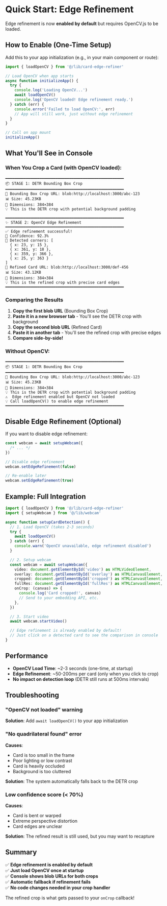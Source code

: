 # Quick Start: Edge Refinement

Edge refinement is now **enabled by default** but requires OpenCV.js to be loaded.

## How to Enable (One-Time Setup)

Add this to your app initialization (e.g., in your main component or route):

```typescript
import { loadOpenCV } from '@/lib/card-edge-refiner'

// Load OpenCV when app starts
async function initializeApp() {
  try {
    console.log('Loading OpenCV...')
    await loadOpenCV()
    console.log('OpenCV loaded! Edge refinement ready.')
  } catch (err) {
    console.error('Failed to load OpenCV:', err)
    // App will still work, just without edge refinement
  }
}

// Call on app mount
initializeApp()
```

## What You'll See in Console

### When You Crop a Card (with OpenCV loaded):

```
━━━━━━━━━━━━━━━━━━━━━━━━━━━━━━━━━━━━━━━━━━━━━━━━━━━━
📦 STAGE 1: DETR Bounding Box Crop
━━━━━━━━━━━━━━━━━━━━━━━━━━━━━━━━━━━━━━━━━━━━━━━━━━━━
🔗 Bounding Box Crop URL: blob:http://localhost:3000/abc-123
📊 Size: 45.23KB
📐 Dimensions: 384×384
💡 This is the DETR crop with potential background padding

━━━━━━━━━━━━━━━━━━━━━━━━━━━━━━━━━━━━━━━━━━━━━━━━━━━━
✨ STAGE 2: OpenCV Edge Refinement
━━━━━━━━━━━━━━━━━━━━━━━━━━━━━━━━━━━━━━━━━━━━━━━━━━━━
✅ Edge refinement successful!
🎯 Confidence: 92.3%
📍 Detected corners: [
  { x: 23, y: 15 },
  { x: 361, y: 18 },
  { x: 359, y: 366 },
  { x: 25, y: 363 }
]
🔗 Refined Card URL: blob:http://localhost:3000/def-456
📊 Size: 43.12KB
📐 Dimensions: 384×384
💡 This is the refined crop with precise card edges
━━━━━━━━━━━━━━━━━━━━━━━━━━━━━━━━━━━━━━━━━━━━━━━━━━━━
```

### Comparing the Results

1. **Copy the first blob URL** (Bounding Box Crop)
2. **Paste it in a new browser tab** - You'll see the DETR crop with background
3. **Copy the second blob URL** (Refined Card)
4. **Paste it in another tab** - You'll see the refined crop with precise edges
5. **Compare side-by-side!**

### Without OpenCV:

```
━━━━━━━━━━━━━━━━━━━━━━━━━━━━━━━━━━━━━━━━━━━━━━━━━━━━
📦 STAGE 1: DETR Bounding Box Crop
━━━━━━━━━━━━━━━━━━━━━━━━━━━━━━━━━━━━━━━━━━━━━━━━━━━━
🔗 Bounding Box Crop URL: blob:http://localhost:3000/abc-123
📊 Size: 45.23KB
📐 Dimensions: 384×384
💡 This is the DETR crop with potential background padding
⚠️  Edge refinement enabled but OpenCV not loaded
💡 Call loadOpenCV() to enable edge refinement
━━━━━━━━━━━━━━━━━━━━━━━━━━━━━━━━━━━━━━━━━━━━━━━━━━━━
```

## Disable Edge Refinement (Optional)

If you want to disable edge refinement:

```typescript
const webcam = await setupWebcam({
  /* ... */
})

// Disable edge refinement
webcam.setEdgeRefinement(false)

// Re-enable later
webcam.setEdgeRefinement(true)
```

## Example: Full Integration

```typescript
import { loadOpenCV } from '@/lib/card-edge-refiner'
import { setupWebcam } from '@/lib/webcam'

async function setupCardDetection() {
  // 1. Load OpenCV (takes 2-3 seconds)
  try {
    await loadOpenCV()
  } catch (err) {
    console.warn('OpenCV unavailable, edge refinement disabled')
  }

  // 2. Setup webcam
  const webcam = await setupWebcam({
    video: document.getElementById('video') as HTMLVideoElement,
    overlay: document.getElementById('overlay') as HTMLCanvasElement,
    cropped: document.getElementById('cropped') as HTMLCanvasElement,
    fullRes: document.getElementById('fullRes') as HTMLCanvasElement,
    onCrop: (canvas) => {
      console.log('Card cropped!', canvas)
      // Send to your embedding API, etc.
    },
  })

  // 3. Start video
  await webcam.startVideo()

  // Edge refinement is already enabled by default!
  // Just click on a detected card to see the comparison in console
}
```

## Performance

- **OpenCV Load Time**: ~2-3 seconds (one-time, at startup)
- **Edge Refinement**: ~50-200ms per card (only when you click to crop)
- **No impact on detection loop** (DETR still runs at 500ms intervals)

## Troubleshooting

### "OpenCV not loaded" warning

**Solution**: Add `await loadOpenCV()` to your app initialization

### "No quadrilateral found" error

**Causes**:

- Card is too small in the frame
- Poor lighting or low contrast
- Card is heavily occluded
- Background is too cluttered

**Solution**: The system automatically falls back to the DETR crop

### Low confidence score (< 70%)

**Causes**:

- Card is bent or warped
- Extreme perspective distortion
- Card edges are unclear

**Solution**: The refined result is still used, but you may want to recapture

## Summary

✅ **Edge refinement is enabled by default**  
✅ **Just load OpenCV once at startup**  
✅ **Console shows blob URLs for both crops**  
✅ **Automatic fallback if refinement fails**  
✅ **No code changes needed in your crop handler**

The refined crop is what gets passed to your `onCrop` callback!
